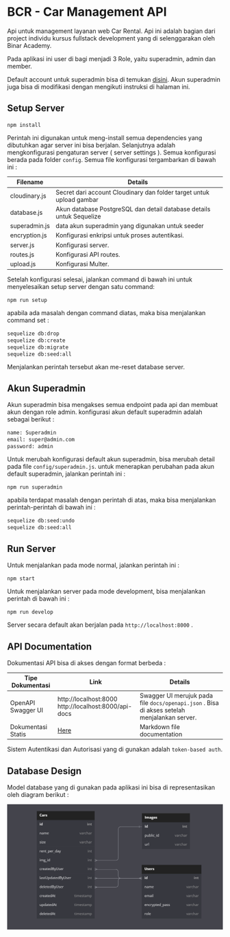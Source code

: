 # BCR - Car Management API

Api untuk management layanan web Car Rental. Api ini adalah bagian dari project individu kursus fullstack development yang di selenggarakan oleh Binar Academy.

Pada aplikasi ini user di bagi menjadi 3 Role, yaitu superadmin, admin dan member.

Default account untuk superadmin bisa di temukan [disini](#akun-superadmin). Akun superadmin juga bisa di modifikasi dengan mengikuti instruksi di halaman ini.

## Setup Server

    npm install

Perintah ini digunakan untuk meng-install semua dependencies yang dibutuhkan agar server ini bisa berjalan.
Selanjutnya adalah mengkonfigurasi pengaturan server ( server settings ). Semua konfigurasi berada pada folder `config`. Semua file konfigurasi tergambarkan di bawah ini :

| Filename      | Details                                                              |
| ------------- | -------------------------------------------------------------------- |
| cloudinary.js | Secret dari account Cloudinary dan folder target untuk upload gambar |
| database.js   | Akun database PostgreSQL dan detail database details untuk Sequelize |
| superadmin.js | data akun superadmin yang digunakan untuk seeder                     |
| encryption.js | Konfigurasi enkripsi untuk proses autentikasi.                       |
| server.js     | Konfigurasi server.                                                  |
| routes.js     | Konfigurasi API routes.                                              |
| upload.js     | Konfigurasi Multer.                                                  |

Setelah konfigurasi selesai, jalankan command di bawah ini untuk menyelesaikan setup server dengan satu command:

    npm run setup

apabila ada masalah dengan command diatas, maka bisa menjalankan command set :

    sequelize db:drop
    sequelize db:create
    sequelize db:migrate
    sequelize db:seed:all

Menjalankan perintah tersebut akan me-reset database server.

## Akun Superadmin

Akun superadmin bisa mengakses semua endpoint pada api dan membuat akun dengan role admin. konfigurasi akun default superadmin adalah sebagai berikut :

    name: Superadmin
    email: super@admin.com
    password: admin

Untuk merubah konfigurasi default akun superadmin, bisa merubah detail pada file `config/superadmin.js`. untuk menerapkan perubahan pada akun default superadmin, jalankan perintah ini :

    npm run superadmin

apabila terdapat masalah dengan perintah di atas, maka bisa menjalankan perintah-perintah di bawah ini :

    sequelize db:seed:undo
    sequelize db:seed:all

## Run Server

Untuk menjalankan pada mode normal, jalankan perintah ini :

    npm start

Untuk menjalankan server pada mode development, bisa menjalankan perintah di bawah ini :

    npm run develop

Server secara default akan berjalan pada `http://localhost:8000` .

## API Documentation

Dokumentasi API bisa di akses dengan format berbeda :

| Tipe Dokumentasi   | Link                                                      | Details                                                                                      |
| ------------------ | --------------------------------------------------------- | -------------------------------------------------------------------------------------------- |
| OpenAPI Swagger UI | http://localhost:8000 <br> http://localhost:8000/api-docs | Swagger UI merujuk pada file `docs/openapi.json` . Bisa di akses setelah menjalankan server. |
| Dokumentasi Statis | [Here](/docs)                                             | Markdown file documentation                                                                  |

Sistem Autentikasi dan Autorisasi yang di gunakan adalah `token-based auth`.

## Database Design

Model database yang di gunakan pada aplikasi ini bisa di representasikan oleh diagram berikut :

![erd image](/docs/erd.png)
